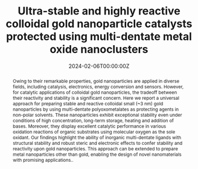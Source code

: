 ---
title: "Ultra-stable and highly reactive colloidal gold nanoparticle catalysts protected using multi-dentate metal oxide nanoclusters"
authors:
- admin
- Takafumi Yatabe
- Kentaro Yonesato
- Soichi Kikkawa
- Seiji Yamazoe
- Ayako Nakata
- Ryo Ishikawa
- Naoya Shibata
- Yuichi Ikuhara, 
- Kazuya Yamaguchi
- Kosuke Suzuki
#author_notes:
#- "Equal contribution"
#- "Equal contribution"
date: "2024-02-06T00:00:00Z"
doi: ""

# Schedule page publish date (NOT publication's date).
publishDate: "2024-02-07T00:00:00Z"

# Publication type.
# Accepts a single type but formatted as a YAML list (for Hugo requirements).
# Enter a publication type from the CSL standard.
publication_types: ["article-journal"]

# Publication name and optional abbreviated publication name.
publication: "*Nature Communications, 15* (in press)"
publication_short: ""

abstract: Owing to their remarkable properties, gold nanoparticles are applied in diverse fields, including catalysis, electronics, energy conversion and sensors. However, for catalytic applications of colloidal gold nanoparticles, the tradeoff between their reactivity and stability is a significant concern. Here we report a universal approach for preparing stable and reactive colloidal small (~3 nm) gold nanoparticles by using multi-dentate polyoxometalates as protecting agents in non-polar solvents. These nanoparticles exhibit exceptional stability even under conditions of high concentration, long-term storage, heating and addition of bases. Moreover, they display excellent catalytic performance in various oxidation reactions of organic substrates using molecular oxygen as the sole oxidant. Our findings highlight the ability of inorganic multi-dentate ligands with structural stability and robust steric and electronic effects to confer stability and reactivity upon gold nanoparticles. This approach can be extended to prepare metal nanoparticles other than gold, enabling the design of novel nanomaterials with promising applications..

# Summary. An optional shortened abstract.
summary: ""

tags:
- Source Themes
featured: true

# links:
# - name: ""
#   url: ""
url_pdf: ''
url_code: ''
url_dataset: ''
url_poster: ''
url_project: ''
url_slides: ''
url_source: ''
url_video: ''

# Featured image
# To use, add an image named `featured.jpg/png` to your page's folder. 
image:
  caption: 'Image credit: [**Unsplash**](https://unsplash.com/photos/a-yellow-background-with-lots-of-small-circles-94qPvR72FWk)'
  focal_point: ""
  preview_only: false

# Associated Projects (optional).
#   Associate this publication with one or more of your projects.
#   Simply enter your project's folder or file name without extension.
#   E.g. `internal-project` references `content/project/internal-project/index.md`.
#   Otherwise, set `projects: []`.
projects: []

# Slides (optional).
#   Associate this publication with Markdown slides.
#   Simply enter your slide deck's filename without extension.
#   E.g. `slides: "example"` references `content/slides/example/index.md`.
#   Otherwise, set `slides: ""`.
slides: ""
---